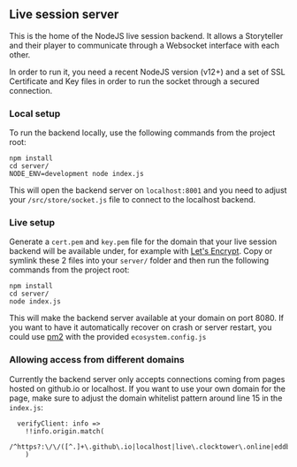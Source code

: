 ## Live session server
This is the home of the NodeJS live session backend.
It allows a Storyteller and their player to communicate through
a Websocket interface with each other.

In order to run it, you need a recent NodeJS version (v12+) and a set
of SSL Certificate and Key files in order to run the socket through
a secured connection.

### Local setup

To run the backend locally, use the following commands from the project root:

```shell
npm install
cd server/
NODE_ENV=development node index.js
```

This will open the backend server on `localhost:8001` and you
need to adjust your `/src/store/socket.js` file to connect to
the localhost backend.

### Live setup

Generate a `cert.pem` and `key.pem` file for the domain that your
live session backend will be available under, for example with [Let's Encrypt](https://letsencrypt.org/).
Copy or symlink these 2 files into your `server/` folder and then run
the following commands from the project root:

```shell
npm install
cd server/
node index.js
```

This will make the backend server available at your domain on port 8080.
If you want to have it automatically recover on crash or server restart,
you could use [pm2](https://pm2.keymetrics.io/) with the provided `ecosystem.config.js`

### Allowing access from different domains

Currently the backend server only accepts connections coming from
pages hosted on github.io or localhost. If you want to use your own
domain for the page, make sure to adjust the domain whitelist pattern
around line 15 in the `index.js`:

```ecmascript 6
  verifyClient: info =>
    !!info.origin.match(
      /^https?:\/\/([^.]+\.github\.io|localhost|live\.clocktower\.online|eddbra1nprivatetownsquare\.xyz)/i
    )
```

